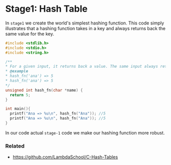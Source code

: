 # Stage1: Hash Table

In `stage1` we create the world's simplest hashing function. This code simply illustrates that a hashing function
takes in a key and always returns back the same value for the key.

```c
#include <stdlib.h>
#include <stdio.h>
#include <string.h>

/**
* For a given input, it returns back a value. The same input always returns the same value.
* @example
* hash_fn('ana') => 5
* hash_fn('ana') => 5
*/
unsigned int hash_fn(char *name) {
  return 5;
}

int main(){
  printf("Ana => %u\n", hash_fn("Ana")); //5
  printf("Ana => %u\n", hash_fn("Ana")); //5
}
```

In our code actual `stage-1` code we make our hashing function more robust.




### Related
- https://github.com/LambdaSchool/C-Hash-Tables
